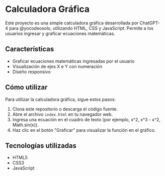 # Calculadora Gráfica

Este proyecto es una simple calculadora gráfica desarrollada por ChatGPT-4 para @yocodeosolo, utilizando HTML, CSS y JavaScript. Permite a los usuarios ingresar y graficar ecuaciones matemáticas.

## Características

- Graficar ecuaciones matemáticas ingresadas por el usuario
- Visualización de ejes X e Y con numeración
- Diseño responsivo

## Cómo utilizar

Para utilizar la calculadora gráfica, sigue estos pasos:

1. Clona este repositorio o descarga el código fuente.
2. Abre el archivo `index.html` en tu navegador web.
3. Ingresa una ecuación en el cuadro de texto (por ejemplo, x^2, x^3 - x^2, Math.sin(x)).
4. Haz clic en el botón "Graficar" para visualizar la función en el gráfico.

## Tecnologías utilizadas

- HTML5
- CSS3
- JavaScript